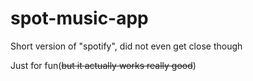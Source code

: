# spot-music-app
Short version of "spotify", did not even get close though

Just for fun(~~but it actually works really good~~)
